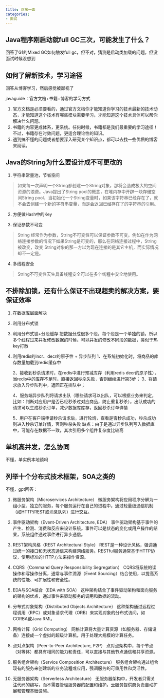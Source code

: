 ```yaml
---
title: 京东一面
categories: 
- 面试
---
```


## Java程序刚启动就full GC三次，可能发生了什么？
回答了G1的Mixed GC如何触发full gc，但不对，猜测是启动类加载的问题，但没面试时候没想到

## 如何了解新技术，学习途径
回答从博客学习，然后感觉被鄙视了

javaguide：官方文档+书籍+博客的学习方式

1. 官方文档是必须要看的，通过官方文档你才能知道你学习的技术最新的技术动态，才能知道这个技术有哪些模块需要学习，才能知道这个技术具体可以帮你解决什么问题。
2. 书籍的内容更成体系，更系统。任何时候，书籍都是我们最重要的学习途径！不过，书籍存在时效问题，更适合理论性的知识。
3. 遇到搞不懂的问题或者想要深入研究某个知识点，都可以去找一些优质的博客来阅读。

## Java的String为什么要设计成不可更改的
1. 字符串常量池，节省空间

> 如果每一次声明一个String都创建一个String对象，那将会造成极大的空间资源的浪费。Java提出了String pool的概念，在堆内存中开辟一块存储空间String pool，当初始化一个String变量时，如果该字符串已经存在了，就不会去创建一个新的字符串变量，而是会返回已经存在了的字符串的引用。

2. 方便做Hash中的Key

3. 保证参数不可变

> String 经常作为参数，String不可变性可以保证参数不可变。例如在作为网络连接参数的情况下如果String是可变的，那么在网络连接过程中，String 被改变，改变 String对象的那一方以为现在连接的是其它主机，而实际情况却不一定是。

4. 多线程安全

> String不可变性天生具备线程安全可以在多个线程中安全地使用。

## 不排除加锁，还有什么保证不出现超卖的解决方案，要保证效率
1. 在数据库层面解决
2. 利用分布式锁
3. 利用分布式锁+分段缓存
把数据分成很多个段，每个段是一个单独的锁，所以多个线程过来并发修改数据的时候，可以并发的修改不同段的数据，类似于热key打散
4. 利用redis的incr、decr的原子性 + 异步队列
    1、在系统初始化时，将商品的库存数量加载到redis缓存中

    2、接收到秒杀请求时，在redis中进行预减库存（利用redis decr的原子性），当redis中的库存不足时，直接返回秒杀失败，否则继续进行第3步；
    3、将请求放入异步队列中，返回正在排队中；

    4、服务端异步队列将请求出队（哪些请求可以出队，可以根据业务来判定，比如：判断对应用户是否已经秒杀过对应商品，防止重复秒杀），出队成功的请求可以生成秒杀订单，减少数据库库存，返回秒杀订单详情

    5、用户在客户端申请秒杀请求后，进行轮询，查看是否秒杀成功，秒杀成功则进入秒杀订单详情，否则秒杀失败
    缺点：由于是通过异步队列写入数据库中，可能存在数据不一致，其次引用多个组件复杂度比较高

## 单机高并发，怎么协同
不懂，单实例本地锁吗

## 列举十个分布式技术框架，SOA之类的
不懂，gpt回答：
1. 微服务架构（Microservices Architecture）
微服务架构将应用程序分解为一组小型、独立的服务，每个服务运行在自己的进程中，通过轻量级通信机制（如HTTP/REST或消息队列）进行交互。

2. 事件驱动架构（Event-Driven Architecture, EDA）
事件驱动架构基于事件的产生、检测、消费和反应来设计系统。事件可以是状态的变化或用户操作的结果，系统组件通过事件进行异步通信。

3. REST架构风格（REST Architectural Style）
REST是一种设计风格，强调通过统一的接口和无状态通信来构建网络服务。RESTful服务通常基于HTTP协议，使用标准的HTTP方法来操作资源。

4. CQRS（Command Query Responsibility Segregation）
CQRS将系统的读操作和写操作分离，通常与事件溯源（Event Sourcing）结合使用，以提高系统的性能、可扩展性和安全性。

5. EDA与SOA结合（EDA with SOA）
这种架构结合了事件驱动架构和面向服务的架构的优点，通过事件来驱动服务的调用和数据的流动。

6. 分布式对象架构（Distributed Objects Architecture）
这种架构通过远程过程调用（RPC）或对象请求代理（ORB）来实现对象的分布式访问，如CORBA或Java RMI。

7. 网格计算（Grid Computing）
网格计算将大量计算资源（如服务器、存储设备）连接成一个虚拟的超级计算机，用于处理大规模的计算任务。

8. 点对点架构（Peer-to-Peer Architecture, P2P）
点对点架构中，每个节点（对等体）都具有相同的能力和责任，可以直接与其他节点通信和共享资源。

9. 服务组合架构（Service Composition Architecture）
服务组合架构通过组合现有的服务来创建新的业务流程或应用，强调服务的可重用性和灵活性。

10. 无服务器架构（Serverless Architecture）
无服务器架构中，开发者只需关注代码的编写，而不需要管理服务器的配置和维护。云服务提供商负责自动扩展和管理基础设施。
